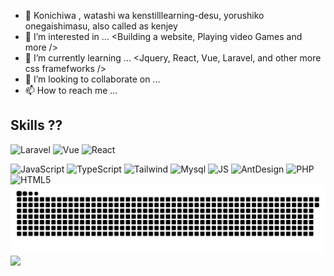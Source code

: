 <!-- - 👋 Hi, I’m @WebmasterSensei  also called as Sakai Rihito            
- 👀 I’m interested in ...   <Building a website, Playing video Games and more />
- 🌱 I’m currently learning ... <Jquery, React, Vue, Laravel, and other more css framefworks />
- 💞️ I’m looking to collaborate on ...
- 📫 How to reach me ... --->

- 👋 Konichiwa , watashi wa kenstilllearning-desu, yorushiko onegaishimasu,   also called as kenjey          
- 👀 I’m interested in ...   <Building a website, Playing video Games and more />
- 🌱 I’m currently learning ... <Jquery, React, Vue, Laravel, and other more css framefworks />
- 💞️ I’m looking to collaborate on ...
- 📫 How to reach me ... 

## Skills ??
![Laravel](https://img.shields.io/badge/Laravel-FF2D20?style=for-the-badge&logo=laravel&logoColor=white)
![Vue](https://img.shields.io/badge/Vue.js-35495E?style=for-the-badge&logo=vue.js&logoColor=4FC08D)
![React](https://img.shields.io/badge/React-20232A?style=for-the-badge&logo=react&logoColor=61DAFB)
<!--![ReactNative](https://img.shields.io/badge/React_Native-20232A?style=for-the-badge&logo=react&logoColor=61DAFB)-->
<!--![Redux](https://img.shields.io/badge/Redux-593D88?style=for-the-badge&logo=redux&logoColor=white)-->
![JavaScript](https://img.shields.io/badge/javascript-%23323330.svg?style=for-the-badge&logo=javascript&logoColor=%23F7DF1E)
![TypeScript](https://img.shields.io/badge/typescript-%23007ACC.svg?style=for-the-badge&logo=typescript&logoColor=white)
![Tailwind](https://img.shields.io/badge/Tailwind_CSS-38B2AC?style=for-the-badge&logo=tailwind-css&logoColor=white)
![Mysql](https://img.shields.io/badge/MySQL-00000F?style=for-the-badge&logo=mysql&logoColor=white)
![JS](https://img.shields.io/badge/CSS3-1572B6?style=for-the-badge&logo=css3&logoColor=white)
![AntDesign](https://img.shields.io/badge/Ant%20Design-1890FF?style=for-the-badge&logo=antdesign&logoColor=white)
![PHP](https://img.shields.io/badge/php-%23777BB4.svg?style=for-the-badge&logo=php&logoColor=white)
![HTML5](https://img.shields.io/badge/html5-%23E34F26.svg?style=for-the-badge&logo=html5&logoColor=white)
![contribution](https://raw.githubusercontent.com/nhedger/nhedger/output/github-contribution-grid-snake-dark.svg#gh-dark-mode-only) 
![](https://user-images.githubusercontent.com/74038190/216644497-1951db19-8f3d-4e44-ac08-8e9d7e0d94a7.gif)
<!-- ![Docker](https://img.shields.io/badge/Docker-2CA5E0?style=for-the-badge&logo=docker&logoColor=white) -->


<!-- https://github.com/alexandresanlim/Badges4-README.md-Profile-->
<!-- ## Expertise ?? -->
<!-- ![Top Langs](https://github-readme-stats.vercel.app/api/top-langs/?username=San103&layout=compact) -->
<!--
**San103/San103** is a ? _special_ ? repository because its `README.md` (this file) appears on your GitHub profile.

Here are some ideas to get you started:

- ?? I'm currently working on ...
- ?? I'm currently learning ...
- ?? I'm looking to collaborate on ...
- ?? I'm looking for help with ...
- ?? Ask me about ...
- ?? How to reach me: ...
- ?? Pronouns: ...
- ? Fun fact: ...
-->
 

<!---
WebmasterSensei/WebmasterSensei is a ✨ special ✨ repository because its `README.md` (this file) appears on your GitHub profile.
You can click the Preview link to take a look at your changes.
--->
